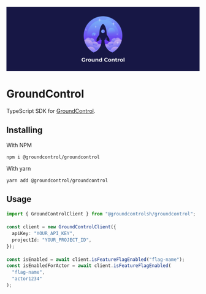 ![GroundControl](./images/hero.png)

# GroundControl

TypeScript SDK for [GroundControl](https://groundcontrol.sh/).

## Installing

With NPM

```shell
npm i @groundcontrol/groundcontrol
```

With yarn

```shell
yarn add @groundcontrol/groundcontrol
```

## Usage

```ts
import { GroundControlClient } from "@groundcontrolsh/groundcontrol";

const client = new GroundControlClient({
  apiKey: "YOUR_API_KEY",
  projectId: "YOUR_PROJECT_ID",
});

const isEnabled = await client.isFeatureFlagEnabled("flag-name");
const isEnabledForActor = await client.isFeatureFlagEnabled(
  "flag-name",
  "actor1234"
);
```
